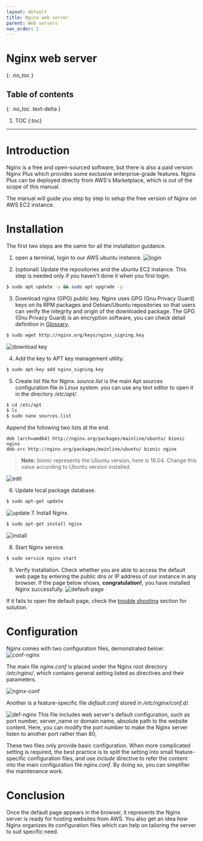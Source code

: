 ```yaml
---
layout: default
title: Nginx web server
parent: Web servers
nav_order: 2
---
```


# Nginx web server
{: .no_toc }

## Table of contents
{: .no_toc .text-delta }

1. TOC
{:toc}

---

# Introduction

Nginx is a free and open-sourced software, but there is also a paid version Nginx Plus which provides some exclusive enterprise-grade features. Nginx Plus can be deployed directly from AWS's Marketplace, which is out of the scope of this manual. 

The manual will guide you step by step to setup the free version of Nginx on AWS EC2 instance.

# Installation
The first two steps are the same for all the installation guidance.

1. open a terminal, login to our AWS ubuntu instance.
![login](../../assets/images/login.png)

2. (optional) Update the repositories and the ubuntu EC2 instance.
This step is needed only if you haven't done it when you first login.
```bash
$ sudo apt update -y && sudo apt upgrade -y
```

3. Download nginx (GPG) public key.
Nginx uses GPG (Gnu Privacy Guard) keys on its RPM packages and Debian/Ubuntu repositories so that users can verify the integrity and origin of the downloaded package. 
The GPG (Gnu Privacy Guard) is an encryption software, you can check detail definition in [Glossary](../Glossary.md). 

```bash
$ sudo wget http://nginx.org/keys/nginx_signing.key
```
![download key](../../assets/images/download-key.png)

4. Add the key to APT key management utility.

```bash
$ sudo apt-key add nginx_signing.key
```

5. Create list file for Nginx.
*source.list* is the main Apt sources configuration file in Linux system. you can use any text editor to open it in the directory */etc/apt/*.
```bash
$ cd /etc/apt   
$ ls
$ sudo nano sources.list
```
Append the following two lists at the end.

```
deb [arch=amd64] http://nginx.org/packages/mainline/ubuntu/ bionic nginx
deb-src http://nginx.org/packages/mainline/ubuntu/ bionic nginx
```
> **Note:** *bionic* represents the Ubuntu version, here is 18.04. Change this value according to Ubuntu version installed. 
> 
![edit](../../assets/images/nginx-source.png)

6. Update local package database.
```bash
$ sudo apt-get update
```
![update](../../assets/images/update-apt.png)
7. Install Nginx.
```bash
$ sudo apt-get install nginx
```
![install](../../assets/images/install-nginx.png)

8. Start Nginx service.
```bash
$ sudo service nginx start
```

9. Verify Installation.
Check whether you are able to access the default web page by entering the public dns or IP address of our instance in any browser. If the page below shows, **congratulation!**, you have installed Nginx successfully.
![default-page](../../assets/images/default-nginx.png)

If it fails to open the default page, check the [trouble shooting](/docs/troubleshooting/nginx.md) section for solution.

# Configuration

Nginx comes with two configuration files, demonstrated below:
![conf-nginx](../../assets/images/conf-nginx.png)

The main file *nginx.conf* is placed under the Nginx root directory */etc/nginx/*, which contains general setting listed as directives and their parameters.

![nginx-conf](../../assets/images/nginx-conf.png)

Another is a feature-specific file *default.conf* stored in */etc/nginx/conf.d/*. 

![def-nginx](../../assets/images/def-conf-nginx.png)
This file includes web server's default configuration, such as port number, server_name or domain name, absolute path to the website content. 
Here, you can modify the port number to make the Nginx server listen to another port rather than 80,

These two files only provide basic configuration. When more complicated setting is required, the best practice is to split the setting into small feature-specific configuration files, and use *include* directive to refer the content into the main configuration file *nginx.conf*. By doing so, you can simplifier the maintenance work.

# Conclusion

Once the default page appears in the browser, it represents the Nginx server is ready for hosting websites from AWS. You also get an idea how Nginx organizes its configuration files which can help on tailoring the server to suit specific need.
